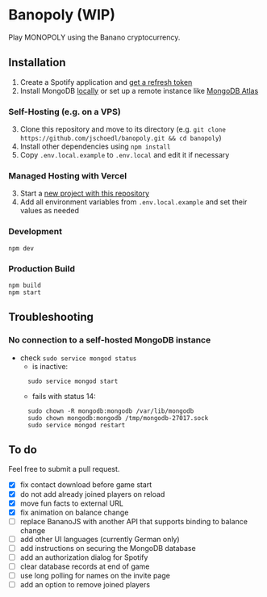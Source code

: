 # Banopoly (WIP)

Play MONOPOLY using the Banano cryptocurrency.

## Installation
1. Create a Spotify application and [get a refresh token](https://benwiz.com/blog/create-spotify-refresh-token/)
2. Install MongoDB [locally](https://docs.mongodb.com/manual/administration/install-community/) or set up a remote instance like [MongoDB Atlas](https://www.mongodb.com/de-de/pricing)

### Self-Hosting (e.g. on a VPS)
3. Clone this repository and move to its directory (e.g. ```git clone https://github.com/jschoedl/banopoly.git && cd banopoly```)
4. Install other dependencies using ```npm install```
5. Copy ```.env.local.example``` to ```.env.local``` and edit it if necessary

### Managed Hosting with Vercel
3. Start a [new project with this repository](https://vercel.com/new/clone?s=https%3A%2F%2Fgithub.com%2Fjschoedl%2Fbanopoly)
4. Add all environment variables from ```.env.local.example``` and set their values as needed

### Development
```shell
npm dev
```

### Production Build
```shell
npm build
npm start
```

## Troubleshooting

### No connection to a self-hosted MongoDB instance
* check ```sudo service mongod status```
  * is inactive:
  ```shell
    sudo service mongod start
  ```
  * fails with status 14: 
  ```shell
    sudo chown -R mongodb:mongodb /var/lib/mongodb
    sudo chown mongodb:mongodb /tmp/mongodb-27017.sock
    sudo service mongod restart
  ```

## To do
Feel free to submit a pull request.

- [x] fix contact download before game start
- [x] do not add already joined players on reload
- [x] move fun facts to external URL
- [x] fix animation on balance change
- [ ] replace BananoJS with another API that supports binding to balance change
- [ ] add other UI languages (currently German only)
- [ ] add instructions on securing the MongoDB database
- [ ] add an authorization dialog for Spotify
- [ ] clear database records at end of game
- [ ] use long polling for names on the invite page
- [ ] add an option to remove joined players
